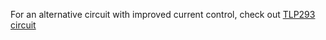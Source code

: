 For an alternative circuit with improved current control, check out [TLP293 circuit](../optocoupler_speedup/TLP293-test.asc)